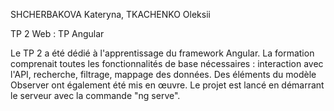 SHCHERBAKOVA Kateryna, TKACHENKO Oleksii

TP 2 Web : TP Angular

Le TP 2 a été dédié à l'apprentissage du framework Angular. La formation comprenait toutes les fonctionnalités de base nécessaires : interaction avec l'API, recherche, filtrage, mappage des données. Des éléments du modèle Observer ont également été mis en œuvre. 
Le projet est lancé en démarrant le serveur avec la commande "ng serve". 
